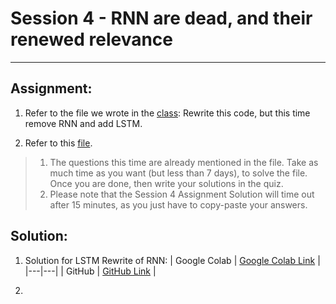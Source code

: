 # Session 4 - RNN are dead, and their renewed relevance
---

## Assignment: 

1) Refer to the file we wrote in the [class](https://colab.research.google.com/drive/1-xwX32O0WYOqcCROJnnJiSdzScPCudAM?usp=sharing): Rewrite this code, but this time remove RNN and add LSTM. 

2) Refer to this [file](https://colab.research.google.com/drive/12Pciev6dvYBJ7KxwSHruG-XMwcoj0SfJ). 
> 1) The questions this time are already mentioned in the file. Take as much time as you want (but less than 7 days), to solve the file. Once you are done, then write your solutions in the quiz. 
> 2) Please note that the Session 4 Assignment Solution will time out after 15 minutes, as you just have to copy-paste your answers. 

## Solution:

1) Solution for LSTM Rewrite of RNN:
| Google Colab | [Google Colab Link](https://colab.research.google.com/drive/10UkWvdJ3IMPeMwDLz5ADy-_FDJb7W8Ej?usp=sharing) |
|---|---|
| GitHub | [GitHub Link](https://github.com/garima-mahato/END2/blob/main/Session4-RNN_are_dead%2C_and_their_renewed_relevance/END2_Session4_AssignmentSolution1.ipynb) |

2) 
